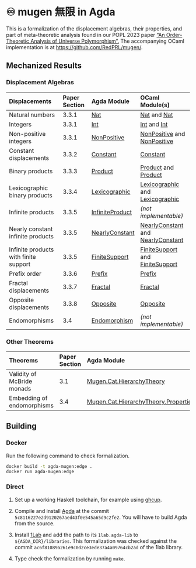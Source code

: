 # ♾ mugen 無限 in Agda

This is a formalization of the displacement algebras, their properties, and part of meta-theoretic analysis found in our POPL 2023 paper [“An Order-Theoretic Analysis of Universe Polymorphism”.](https://favonia.org/files/mugen.pdf) The accompanying OCaml implementation is at <https://github.com/RedPRL/mugen/>.

## Mechanized Results

### Displacement Algebras

| Displacements                         | Paper Section | Agda Module                                                            | OCaml Module(s)                                                                                                                                                     |
| :------------------------------------ | :------------ | :--------------------------------------------------------------------- | :------------------------------------------------------------------------------------------------------------------------------------------------------------------ |
| Natural numbers                       | 3.3.1         | [Nat](src/Mugen/Algebra/Displacement/Nat.agda)                         | [Nat](https://redprl.org/mugen/mugen/Mugen/Shift/Nat) and [Nat](https://redprl.org/mugen/mugen/Mugen/ShiftWithJoin/Nat)                                             |
| Integers                              | 3.3.1         | [Int](src/Mugen/Algebra/Displacement/Int.agda)                         | [Int](https://redprl.org/mugen/mugen/Mugen/Shift/Int) and [Int](https://redprl.org/mugen/mugen/Mugen/ShiftWithJoin/Int)                                             |
| Non-positive integers                 | 3.3.1         | [NonPositive](src/Mugen/Algebra/Displacement/NonPositive.agda)         | [NonPositive](https://redprl.org/mugen/mugen/Mugen/Shift/NonPositive) and [NonPositive](https://redprl.org/mugen/mugen/Mugen/ShiftWithJoin/NonPositive)             |
| Constant displacements                | 3.3.2         | [Constant](src/Mugen/Algebra/Displacement/Constant.agda)               | [Constant](https://redprl.org/mugen/mugen/Mugen/Shift/Constant)                                                                                                     |
| Binary products                       | 3.3.3         | [Product](src/Mugen/Algebra/Displacement/Product.agda)                 | [Product](https://redprl.org/mugen/mugen/Mugen/Shift/Product) and [Product](https://redprl.org/mugen/mugen/Mugen/ShiftWithJoin/Product)                             |
| Lexicographic binary products         | 3.3.4         | [Lexicographic](src/Mugen/Algebra/Displacement/Lexicographic.agda)     | [Lexicographic](https://redprl.org/mugen/mugen/Mugen/Shift/Lexicographic) and [Lexicographic](https://redprl.org/mugen/mugen/Mugen/ShiftWithJoin/Lexicographic)     |
| Infinite products                     | 3.3.5         | [InfiniteProduct](src/Mugen/Algebra/Displacement/InfiniteProduct.agda) | _(not implementable)_                                                                                                                                               |
| Nearly constant infinite products     | 3.3.5         | [NearlyConstant](src/Mugen/Algebra/Displacement/NearlyConstant.agda)   | [NearlyConstant](https://redprl.org/mugen/mugen/Mugen/Shift/NearlyConstant) and [NearlyConstant](https://redprl.org/mugen/mugen/Mugen/ShiftWithJoin/NearlyConstant) |
| Infinite products with finite support | 3.3.5         | [FiniteSupport](src/Mugen/Algebra/Displacement/FiniteSupport.agda)     | [FiniteSupport](https://redprl.org/mugen/mugen/Mugen/Shift/FiniteSupport) and [FiniteSupport](https://redprl.org/mugen/mugen/Mugen/ShiftWithJoin/FiniteSupport)     |
| Prefix order                          | 3.3.6         | [Prefix](src/Mugen/Algebra/Displacement/Prefix.agda)                   | [Prefix](https://redprl.org/mugen/mugen/Mugen/Shift/Prefix)                                                                                                         |
| Fractal displacements                 | 3.3.7         | [Fractal](src/Mugen/Algebra/Displacement/Fractal.agda)                 | [Fractal](https://redprl.org/mugen/mugen/Mugen/Shift/Fractal)                                                                                                       |
| Opposite displacements                | 3.3.8         | [Opposite](src/Mugen/Algebra/Displacement/Opposite.agda)               | [Opposite](https://redprl.org/mugen/mugen/Mugen/Shift/Opposite)                                                                                                     |
| Endomorphisms                         | 3.4           | [Endomorphism](src/Mugen/Algebra/Displacement/Endomorphism.agda)       | _(not implementable)_                                                                                                                                               |

### Other Theorems

| Theorems                   | Paper Section | Agda Module                                                                             |
| :------------------------- | :------------ | :-------------------------------------------------------------------------------------- |
| Validity of McBride monads | 3.1           | [Mugen.Cat.HierarchyTheory](./src/Mugen/Cat/HierarchyTheory.agda)                       |
| Embedding of endomorphisms | 3.4           | [Mugen.Cat.HierarchyTheory.Properties](./src/Mugen/Cat/HierarchyTheory/Properties.agda) |

## Building

### Docker

Run the following command to check formalization.

```sh
docker build -t agda-mugen:edge .
docker run agda-mugen:edge
```

### Direct

1. Set up a working Haskell toolchain, for example using [ghcup](https://www.haskell.org/ghcup/).

2. Compile and install [Agda](https://github.com/agda/agda) at the commit `5c8116227e2d9120267aed43f0e545a65d9c2fe2`. You will have to build Agda from the source.

3. Install [1Lab](https://github.com/plt-amy/1lab) and add the path to its `1lab.agda-lib` to `${AGDA_DIR}/libraries`. This formalization was checked against the commit `ac6f81089a261e9c0d2ce3ede37a4a09764cb2ad` of the 1lab library.

4. Type check the formalization by running `make`.
